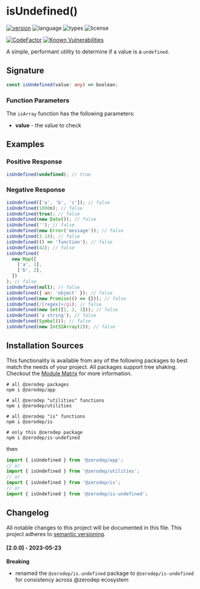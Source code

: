 # isUndefined()

[![version](https://img.shields.io/npm/v/@zerodep/is-array?style=flat-square&color=blue)](https://www.npmjs.com/package/@zerodep/is-array)
![language](https://img.shields.io/badge/typescript-100%25-blue?style=flat-square)
![types](https://img.shields.io/badge/types-included-blue?style=flat-square)
![license](https://img.shields.io/github/license/cdepage/zerodep?color=blue&style=flat-square)

[![CodeFactor](https://www.codefactor.io/repository/github/cdepage/zerodep/badge)](https://www.codefactor.io/repository/github/cdepage/zerodep)
[![Known Vulnerabilities](https://snyk.io/test/github/cdepage/zerodep/badge.svg)](https://snyk.io/test/github/cdepage/zerodep)

A simple, performant utility to determine if a value is a `undefined`.

## Signature

```typescript
const isUndefined(value: any) => boolean;
```

### Function Parameters

The `isArray` function has the following parameters:

- **value** - the value to check

## Examples

### Positive Response

```javascript
isUndefined(undefined); // true
```

### Negative Response

```javascript
isUndefined(['a', 'b', 'c']); // false
isUndefined(1000n); // false
isUndefined(true); // false
isUndefined(new Date()); // false
isUndefined(''); // false
isUndefined(new Error('message')); // false
isUndefined(3.14); // false
isUndefined(() => 'function'); // false
isUndefined(42); // false
isUndefined(
  new Map([
    ['a', 1],
    ['b', 2],
  ])
); // false
isUndefined(null); // false
isUndefined({ an: 'object' }); // false
isUndefined(new Promise(() => {})); // false
isUndefined(/[regex]+/gi); // false
isUndefined(new Set([1, 2, 3])); // false
isUndefined('a string'); // false
isUndefined(Symbol()); // false
isUndefined(new Int32Array(2)); // false
```

## Installation Sources

This functionality is available from any of the following packages to best match the needs of your project. All packages support tree shaking. Checkout the [Module Matrix](/) for more information.

```shell
# all @zerodep packages
npm i @zerodep/app

# all @zerodep "utilities" functions
npm i @zerodep/utilities

# all @zerodep "is" functions
npm i @zerodep/is

# only this @zerodep package
npm i @zerodep/is-undefined
```

then

```javascript
import { isUndefined } from '@zerodep/app';
// or
import { isUndefined } from '@zerodep/utilities';
// or
import { isUndefined } from '@zerodep/is';
// or
import { isUndefined } from '@zerodep/is-undefined';
```

## Changelog

All notable changes to this project will be documented in this file. This project adheres to [semantic versioning](https://semver.org/spec/v2.0.0.html).

#### [2.0.0] - 2023-05-23

**Breaking**

- renamed the `@zerodep/is.undefined` package to `@zerodep/is-undefined` for consistency across @zerodep ecosystem

